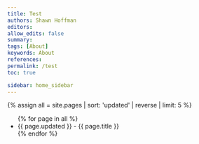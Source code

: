 ```yaml
---
title: Test
authors: Shawn Hoffman
editors: 
allow_edits: false
summary: 
tags: [About]
keywords: About
references: 
permalink: /test
toc: true

sidebar: home_sidebar
---
```


{% assign all = site.pages | sort: 'updated' | reverse | limit: 5 %}
<ul>
  {% for page in all %}
    <li>{{ page.updated }} - {{ page.title }}</li>
  {% endfor %}
</ul>
